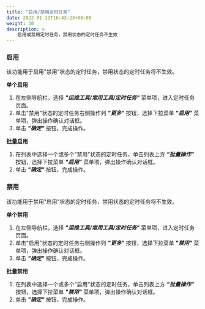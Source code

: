 ```yaml
---
title: "启用/禁用定时任务"
date: 2022-01-11T16:43:23+08:00
weight: 30
description: >
    启用或禁用定时任务，禁用状态的定时任务不生效
---
```


### 启用

该功能用于启用"禁用"状态的定时任务，禁用状态的定时任务将不生效。

**单个启用**

1. 在左侧导航栏，选择 **_"运维工具/常用工具/定时任务"_** 菜单项，进入定时任务页面。
2. 单击"禁用"状态的定时任务右侧操作列 **_"更多"_** 按钮，选择下拉菜单 **_"启用"_** 菜单项，弹出操作确认对话框。
2. 单击 **_"确定"_** 按钮，完成操作。

**批量启用**

1. 在列表中选择一个或多个"禁用"状态的定时任务，单击列表上方 **_"批量操作"_** 按钮，选择下拉菜单 **_"启用"_** 菜单项，弹出操作确认对话框。
2. 单击 **_"确定"_** 按钮，完成操作。

### 禁用

该功能用于禁用"启用"状态的定时任务，禁用状态的定时任务将不生效。

**单个禁用**

1. 在左侧导航栏，选择 **_"运维工具/常用工具/定时任务"_** 菜单项，进入定时任务页面。
2. 单击"启用"状态的定时任务右侧操作列 **_"更多"_** 按钮，选择下拉菜单 **_"禁用"_** 菜单项，弹出操作确认对话框。
2. 单击 **_"确定"_** 按钮，完成操作。

**批量禁用**

1. 在列表中选择一个或多个"启用"状态的定时任务，单击列表上方 **_"批量操作"_** 按钮，选择下拉菜单 **_"禁用"_** 菜单项，弹出操作确认对话框。
2. 单击 **_"确定"_** 按钮，完成操作。